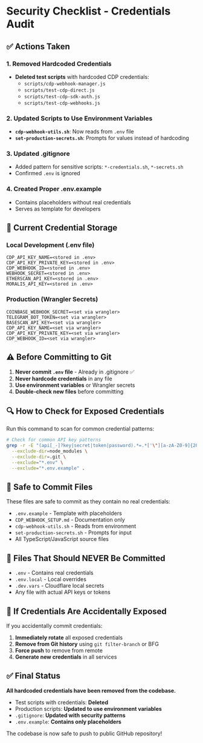 # Security Checklist - Credentials Audit

## ✅ Actions Taken

### 1. Removed Hardcoded Credentials
- **Deleted test scripts** with hardcoded CDP credentials:
  - `scripts/cdp-webhook-manager.js`
  - `scripts/test-cdp-direct.js`
  - `scripts/test-cdp-sdk-auth.js`
  - `scripts/test-cdp-webhooks.js`

### 2. Updated Scripts to Use Environment Variables
- **`cdp-webhook-utils.sh`**: Now reads from `.env` file
- **`set-production-secrets.sh`**: Prompts for values instead of hardcoding

### 3. Updated .gitignore
- Added pattern for sensitive scripts: `*-credentials.sh`, `*-secrets.sh`
- Confirmed `.env` is ignored

### 4. Created Proper .env.example
- Contains placeholders without real credentials
- Serves as template for developers

## 🔐 Current Credential Storage

### Local Development (.env file)
```
CDP_API_KEY_NAME=<stored in .env>
CDP_API_KEY_PRIVATE_KEY=<stored in .env>
CDP_WEBHOOK_ID=<stored in .env>
WEBHOOK_SECRET=<stored in .env>
ETHERSCAN_API_KEY=<stored in .env>
MORALIS_API_KEY=<stored in .env>
```

### Production (Wrangler Secrets)
```
COINBASE_WEBHOOK_SECRET=<set via wrangler>
TELEGRAM_BOT_TOKEN=<set via wrangler>
BASESCAN_API_KEY=<set via wrangler>
CDP_API_KEY_NAME=<set via wrangler>
CDP_API_KEY_PRIVATE_KEY=<set via wrangler>
CDP_WEBHOOK_ID=<set via wrangler>
```

## ⚠️ Before Committing to Git

1. **Never commit `.env` file** - Already in .gitignore ✅
2. **Never hardcode credentials** in any file
3. **Use environment variables** or Wrangler secrets
4. **Double-check new files** before committing

## 🔍 How to Check for Exposed Credentials

Run this command to scan for common credential patterns:
```bash
# Check for common API key patterns
grep -r -E "(api[_-]?key|secret|token|password).*=.*['\"][a-zA-Z0-9]{20,}" \
  --exclude-dir=node_modules \
  --exclude-dir=.git \
  --exclude="*.env" \
  --exclude="*.env.example" .
```

## 📝 Safe to Commit Files

These files are safe to commit as they contain no real credentials:
- `.env.example` - Template with placeholders
- `CDP_WEBHOOK_SETUP.md` - Documentation only
- `cdp-webhook-utils.sh` - Reads from environment
- `set-production-secrets.sh` - Prompts for input
- All TypeScript/JavaScript source files

## 🚨 Files That Should NEVER Be Committed

- `.env` - Contains real credentials
- `.env.local` - Local overrides
- `.dev.vars` - Cloudflare local secrets
- Any file with actual API keys or tokens

## 🔄 If Credentials Are Accidentally Exposed

If you accidentally commit credentials:
1. **Immediately rotate** all exposed credentials
2. **Remove from Git history** using `git filter-branch` or BFG
3. **Force push** to remove from remote
4. **Generate new credentials** in all services

## ✅ Final Status

**All hardcoded credentials have been removed from the codebase.**
- Test scripts with credentials: **Deleted**
- Production scripts: **Updated to use environment variables**
- `.gitignore`: **Updated with security patterns**
- `.env.example`: **Contains only placeholders**

The codebase is now safe to push to public GitHub repository!